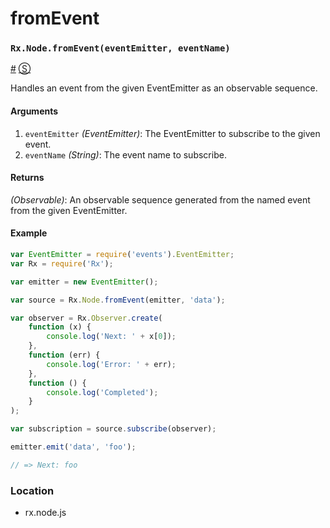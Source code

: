 # fromEvent

### <a id="rxnodefromeventeventemitter-eventname"></a>`Rx.Node.fromEvent(eventEmitter, eventName)`
<a href="#rxnodefromeventeventemitter-eventname">#</a> [&#x24C8;](https://github.com/Reactive-Extensions/RxJS/blob/master/rx.node.js#L54-L56 "View in source") 

Handles an event from the given EventEmitter as an observable sequence.  

#### Arguments
1. `eventEmitter` *(EventEmitter)*: The EventEmitter to subscribe to the given event.
2. `eventName` *(String)*: The event name to subscribe.

#### Returns
*(Observable)*: An observable sequence generated from the named event from the given EventEmitter.

#### Example
```js
var EventEmitter = require('events').EventEmitter;
var Rx = require('Rx');

var emitter = new EventEmitter();

var source = Rx.Node.fromEvent(emitter, 'data');

var observer = Rx.Observer.create(
    function (x) {
        console.log('Next: ' + x[0]);
    },
    function (err) {
        console.log('Error: ' + err);   
    },
    function () {
        console.log('Completed');   
    }
);

var subscription = source.subscribe(observer);

emitter.emit('data', 'foo');

// => Next: foo
```

### Location

- rx.node.js
